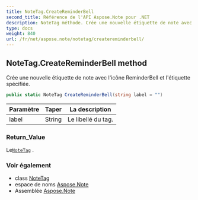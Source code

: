 ```yaml
---
title: NoteTag.CreateReminderBell
second_title: Référence de l'API Aspose.Note pour .NET
description: NoteTag méthode. Crée une nouvelle étiquette de note avec licône ReminderBell et létiquette spécifiée.
type: docs
weight: 840
url: /fr/net/aspose.note/notetag/createreminderbell/
---
```

## NoteTag.CreateReminderBell method

Crée une nouvelle étiquette de note avec l'icône ReminderBell et l'étiquette spécifiée.

```csharp
public static NoteTag CreateReminderBell(string label = "")
```

| Paramètre | Taper | La description |
| --- | --- | --- |
| label | String | Le libellé du tag. |

### Return_Value

Le[`NoteTag`](../) .

### Voir également

* class [NoteTag](../)
* espace de noms [Aspose.Note](../../notetag/)
* Assemblée [Aspose.Note](../../../)


